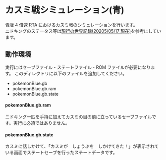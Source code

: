 # カスミ戦シミュレーション(青)

青版 4 倍速 RTA におけるカスミ戦のシミュレーションを行います。  
ニドキングのステータス等は[現行の世界記録(20205/05/17 現在)](https://youtu.be/I9L-Efo8_uQ?si=3MJLNv5ghOZerRpN)を参考にしています。

## 動作環境

実行にはセーブファイル・ステートファイル・ROM ファイルが必要になります。
このディレクトリに以下のファイルを追加してください。

- pokemonBlue.gb
- pokemonBlue.gb.ram
- pokemonBlue.gb.state

#### pokemonBlue.gb.ram

ニドキング一匹を手持に加えてカスミの目の前に立っているセーブファイルです。実行に必須ではありません。

#### pokemonBlue.gb.state

カスミに話しかけて、「カスミが　しょうぶを　しかけてきた！」が表示されている画面でステートセーブを行ったステートデータです。


